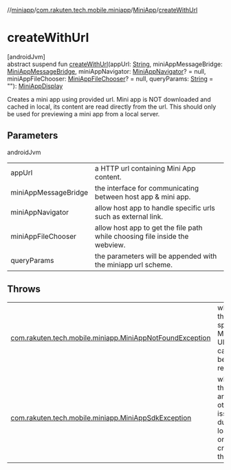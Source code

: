 //[miniapp](../../../index.md)/[com.rakuten.tech.mobile.miniapp](../index.md)/[MiniApp](index.md)/[createWithUrl](create-with-url.md)

# createWithUrl

[androidJvm]\
abstract suspend fun [createWithUrl](create-with-url.md)(appUrl: [String](https://kotlinlang.org/api/latest/jvm/stdlib/kotlin/-string/index.html), miniAppMessageBridge: [MiniAppMessageBridge](../../com.rakuten.tech.mobile.miniapp.js/-mini-app-message-bridge/index.md), miniAppNavigator: [MiniAppNavigator](../../com.rakuten.tech.mobile.miniapp.navigator/-mini-app-navigator/index.md)? = null, miniAppFileChooser: [MiniAppFileChooser](../../com.rakuten.tech.mobile.miniapp.file/-mini-app-file-chooser/index.md)? = null, queryParams: [String](https://kotlinlang.org/api/latest/jvm/stdlib/kotlin/-string/index.html) = ""): [MiniAppDisplay](../-mini-app-display/index.md)

Creates a mini app using provided url. Mini app is NOT downloaded and cached in local, its content are read directly from the url. This should only be used for previewing a mini app from a local server.

## Parameters

androidJvm

| | |
|---|---|
| appUrl | a HTTP url containing Mini App content. |
| miniAppMessageBridge | the interface for communicating between host app & mini app. |
| miniAppNavigator | allow host app to handle specific urls such as external link. |
| miniAppFileChooser | allow host app to get the file path while choosing file inside the webview. |
| queryParams | the parameters will be appended with the miniapp url scheme. |

## Throws

| | |
|---|---|
| [com.rakuten.tech.mobile.miniapp.MiniAppNotFoundException](../-mini-app-not-found-exception/index.md) | when the specified Mini App URL cannot be reached. |
| [com.rakuten.tech.mobile.miniapp.MiniAppSdkException](../-mini-app-sdk-exception/index.md) | when there is any other issue during loading or creating the view. |
